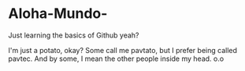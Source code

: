 # Aloha-Mundo-
Just learning the basics of Github yeah?

I'm just a potato, okay? Some call me pavtato, but I prefer being called pavtec. 
And by some, I mean the other people inside my head. o.o 
